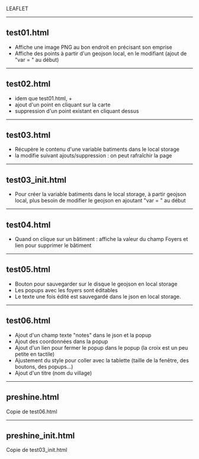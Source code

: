 LEAFLET

---------------
test01.html
---------------
- Affiche une image PNG au bon endroit en précisant son emprise
- Affiche des points à partir d'un geojson local, en le modifiant (ajout de "var = " au début)

---------------
test02.html
---------------
- idem que test01.html, +
- ajout d'un point en cliquant sur la carte
- suppression d'un point existant en cliquant dessus

---------------
test03.html
---------------
- Récupère le contenu d'une variable batiments dans le local storage
- la modifie suivant ajouts/suppression : on peut rafraîchir la page

---------------
test03_init.html
---------------
- Pour créer la variable batiments dans le local storage, à partir geojson local, plus besoin de modifier le geojson en ajoutant "var = " au début

---------------
test04.html
---------------
- Quand on clique sur un bâtiment : affiche la valeur du champ Foyers et lien pour supprimer le bâtiment

---------------
test05.html
---------------
- Bouton pour sauvegarder sur le disque le geojson en local storage
- Les popups avec les foyers sont éditables
- Le texte une fois édité est sauvegardé dans le json en local storage.

---------------
test06.html
---------------
- Ajout d'un champ texte "notes" dans le json et la popup
- Ajout des coordonnées dans la popup
- Ajout d'un lien pour fermer le popup dans le popup (la croix est un peu petite en tactile)
- Ajustement du style pour coller avec la tablette (taille de la fenêtre, des boutons, des popups...)
- Ajout d'un titre (nom du village)

---------------
preshine.html
---------------
Copie de test06.html

---------------
preshine_init.html
---------------
Copie de test03_init.html



